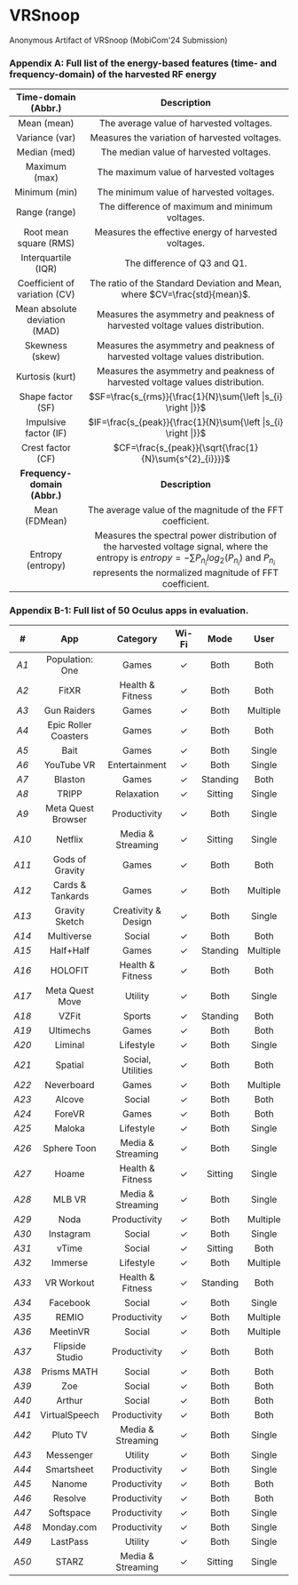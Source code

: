 # VRSnoop
Anonymous Artifact of VRSnoop (MobiCom'24 Submission)


### Appendix A: Full list of the energy-based features (time- and frequency-domain) of the harvested RF energy
|    **Time-domain (Abbr.)**    |                                                                                                       **Description**                                                                                                       |
|:-----------------------------:|:---------------------------------------------------------------------------------------------------------------------------------------------------------------------------------------------------------------------------:|
|          Mean (mean)          |                                                                                           The average value of harvested voltages.                                                                                          |
|         Variance (var)        |                                                                                        Measures the variation of harvested voltages.                                                                                        |
|          Median (med)         |                                                                                           The median value of harvested voltages.                                                                                           |
|         Maximum (max)         |                                                                                           The maximum value of harvested voltages                                                                                           |
|         Minimum (min)         |                                                                                           The minimum value of harvested voltages.                                                                                          |
|         Range (range)         |                                                                                       The difference of maximum and minimum voltages.                                                                                       |
|     Root mean square (RMS)    |                                                                                     Measures the effective energy of harvested voltages.                                                                                    |
|      Interquartile (IQR)      |                                                                                                 The difference of Q3 and Q1.                                                                                                |
| Coefficient of variation (CV) |                                                                          The ratio of the Standard Deviation and Mean, where $CV=\frac{std}{mean}$.                                                                         |
| Mean absolute deviation (MAD) |                                                                        Measures the asymmetry and peakness of harvested voltage values distribution.                                                                        |
|        Skewness (skew)        |                                                                        Measures the asymmetry and peakness of harvested voltage values distribution.                                                                        |
|        Kurtosis (kurt)        |                                                                        Measures the asymmetry and peakness of harvested voltage values distribution.                                                                        |
|       Shape factor (SF)       |                                                                            $SF=\frac{s_{rms}}{\frac{1}{N}\sum{\left \|s_{i}  \right \|}}$                                                                           |
|     Impulsive factor (IF)     |                                                                           $IF=\frac{s_{peak}}{\frac{1}{N}\sum{\left \|s_{i}  \right \|}}$                                                                           |
|       Crest factor (CF)       |                                                                               $CF=\frac{s_{peak}}{\sqrt{\frac{1}{N}\sum{s^{2}_{i}}}}$                                                                               |
|  **Frequency-domain (Abbr.)** |                                                                                                       **Description**                                                                                                       |
|         Mean (FDMean)         |                                                                                  The average value of the magnitude of the FFT coefficient.                                                                                 |
|       Entropy (entropy)       | Measures the spectral power distribution of the harvested voltage signal, where the entropy is $entropy=-\sum{P_{n_{i}}log_{2}(P_{n_{i}})}$ and $P_{n_{i}}$ represents the normalized magnitude of FFT coefficient. |


### Appendix B-1:  Full list of 50 Oculus apps in evaluation.
|   #   |          App         |       Category      |     Wi-Fi    |   Mode   |   User   | # Ratings |
|:-----:|:--------------------:|:-------------------:|:------------:|:--------:|:--------:|:---------:|
|  _A1_ |    Population: One   |        Games        | $\checkmark$ |   Both   |   Both   |   13387   |
|  _A2_ |         FitXR        |   Health & Fitness  | $\checkmark$ |   Both   |   Both   |    8279   |
|  _A3_ |      Gun Raiders     |        Games        | $\checkmark$ |   Both   | Multiple |    4556   |
|  _A4_ | Epic Roller Coasters |        Games        | $\checkmark$ |   Both   |   Both   |    3495   |
|  _A5_ |         Bait         |        Games        | $\checkmark$ |   Both   |  Single  |    2724   |
|  _A6_ |      YouTube VR      |    Entertainment    | $\checkmark$ |   Both   |  Single  |    2550   |
|  _A7_ |        Blaston       |        Games        | $\checkmark$ | Standing |   Both   |    2514   |
|  _A8_ |         TRIPP        |      Relaxation     | $\checkmark$ |  Sitting |  Single  |    2436   |
|  _A9_ |  Meta Quest Browser  |     Productivity    | $\checkmark$ |   Both   |  Single  |    2308   |
| _A10_ |        Netflix       |  Media & Streaming  | $\checkmark$ |  Sitting |  Single  |    1979   |
| _A11_ |    Gods of Gravity   |        Games        | $\checkmark$ |   Both   |   Both   |    1156   |
| _A12_ |   Cards & Tankards   |        Games        | $\checkmark$ |   Both   | Multiple |    1070   |
| _A13_ |    Gravity Sketch    | Creativity & Design | $\checkmark$ |   Both   |  Single  |    1031   |
| _A14_ |      Multiverse      |        Social       | $\checkmark$ |   Both   |   Both   |    949    |
| _A15_ |       Half+Half      |        Games        | $\checkmark$ | Standing | Multiple |    847    |
| _A16_ |        HOLOFIT       |   Health & Fitness  | $\checkmark$ |   Both   |   Both   |    840    |
| _A17_ |    Meta Quest Move   |       Utility       | $\checkmark$ |   Both   |  Single  |    805    |
| _A18_ |         VZFit        |        Sports       | $\checkmark$ | Standing |   Both   |    601    |
| _A19_ |       Ultimechs      |        Games        | $\checkmark$ |   Both   |   Both   |    591    |
| _A20_ |        Liminal       |      Lifestyle      | $\checkmark$ |   Both   |  Single  |    543    |
| _A21_ |        Spatial       |  Social, Utilities  | $\checkmark$ |   Both   |   Both   |    521    |
| _A22_ |      Neverboard      |        Games        | $\checkmark$ |   Both   | Multiple |    476    |
| _A23_ |        Alcove        |        Social       | $\checkmark$ |   Both   |   Both   |    458    |
| _A24_ |        ForeVR        |        Games        | $\checkmark$ |   Both   |   Both   |    392    |
| _A25_ |        Maloka        |      Lifestyle      | $\checkmark$ |   Both   |  Single  |    390    |
| _A26_ |      Sphere Toon     |  Media & Streaming  | $\checkmark$ |   Both   |  Single  |    266    |
| _A27_ |         Hoame        |   Health & Fitness  | $\checkmark$ |  Sitting |  Single  |    189    |
| _A28_ |        MLB VR        |  Media & Streaming  | $\checkmark$ |   Both   |  Single  |    186    |
| _A29_ |         Noda         |     Productivity    | $\checkmark$ |   Both   | Multiple |    166    |
| _A30_ |       Instagram      |        Social       | $\checkmark$ |   Both   |  Single  |    155    |
| _A31_ |         vTime        |        Social       | $\checkmark$ |  Sitting |   Both   |    140    |
| _A32_ |        Immerse       |      Lifestyle      | $\checkmark$ |   Both   | Multiple |    120    |
| _A33_ |      VR Workout      |   Health & Fitness  | $\checkmark$ | Standing |   Both   |    104    |
| _A34_ |       Facebook       |        Social       | $\checkmark$ |   Both   |  Single  |    103    |
| _A35_ |         REMIO        |     Productivity    | $\checkmark$ |   Both   | Multiple |     87    |
| _A36_ |       MeetinVR       |        Social       | $\checkmark$ |   Both   | Multiple |     78    |
| _A37_ |    Flipside Studio   |     Productivity    | $\checkmark$ |   Both   |   Both   |     72    |
| _A38_ |      Prisms MATH     |        Social       | $\checkmark$ |   Both   |   Both   |     64    |
| _A39_ |          Zoe         |        Social       | $\checkmark$ |   Both   |   Both   |     60    |
| _A40_ |        Arthur        |        Social       | $\checkmark$ |   Both   |   Both   |     59    |
| _A41_ |     VirtualSpeech    |     Productivity    | $\checkmark$ |   Both   |   Both   |     41    |
| _A42_ |       Pluto TV       |  Media & Streaming  | $\checkmark$ |   Both   |  Single  |     39    |
| _A43_ |       Messenger      |       Utility       | $\checkmark$ |   Both   |  Single  |     21    |
| _A44_ |      Smartsheet      |     Productivity    | $\checkmark$ |   Both   |  Single  |     19    |
| _A45_ |        Nanome        |     Productivity    | $\checkmark$ |   Both   |   Both   |     14    |
| _A46_ |        Resolve       |     Productivity    | $\checkmark$ |   Both   |   Both   |     11    |
| _A47_ |       Softspace      |     Productivity    | $\checkmark$ |   Both   |  Single  |     8     |
| _A48_ |      Monday.com      |     Productivity    | $\checkmark$ |   Both   |  Single  |     5     |
| _A49_ |       LastPass       |       Utility       | $\checkmark$ |   Both   |  Single  |     5     |
| _A50_ |         STARZ        |  Media & Streaming  | $\checkmark$ |  Sitting |  Single  |     2     |
